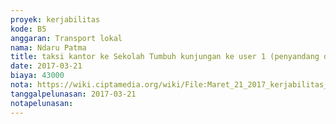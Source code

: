 ```yaml
---
proyek: kerjabilitas
kode: B5
anggaran: Transport lokal
nama: Ndaru Patma
title: taksi kantor ke Sekolah Tumbuh kunjungan ke user 1 (penyandang disabilitas)
date: 2017-03-21
biaya: 43000
nota: https://wiki.ciptamedia.org/wiki/File:Maret_21_2017_kerjabilitas_B5_taksi_kantor_ke_sekolahTumbuh_ndaru.jpg
tanggalpelunasan: 2017-03-21
notapelunasan:
---
```

